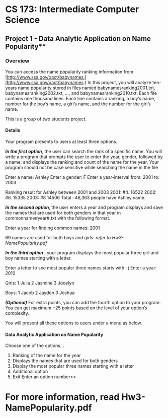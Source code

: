 # CS 173: Intermediate Computer Science

## Project 1 - Data Analytic Application on Name Popularity**

### Overview

You can access the name popularity ranking information from [http://www.ssa.gov/oact/babynames.](http://www.ssa.gov/oact/babynames.)
In this project, you will analyze ten-years name popularity stored in files named
babynamesranking2001.txt, babynamesranking2002.txt, ..., and babynamesranking2010.txt.
Each file contains one thousand lines. Each line contains a ranking, a boy’s name, number for
the boy’s name, a girl’s name, and the number for the girl’s name.


This is a group of two students project.

#### Details

Your program presents to users at least three options.

***In the first option***, the user can search the rank of a specific name. You will write a program that
prompts the user to enter the year, gender, followed by a name, and displays the ranking and
count of the name for the year. Your program should not be case sensitive while searching the
name in the file

Enter a name: Ashley
Enter a gender: F
Enter a year-interval from: 2001
to: 2003

Ranking result for Ashley between 2001 and 2003
2001: #4. 16522
2002: #6. 15335
2003: #8 14506
Total : 46,363 people have Ashley name.

***In the second option***, the user enters a year and program displays and save the names that are
used for both genders in that year in commonname#year#.txt with the following format.


Enter a year for finding common names: 2001

69 names are used for both boys and girls:
*refer to Hw3-NamePopularity.pdf*

***In the third option*** , your program displays the most popular three girl and boy names starting
with a letter.

Enter a letter to see most popular three names starts with : j
Enter a year: 2010

Girls:
1 Julia
2 Jasmine
3 Jocelyn

Boys:
1 Jacob
2 Jayden
3 Joshua

***(Optional)*** For extra points, you can add the fourth option to your program. You can get
maximum +25 points based on the level of your option’s complexity.

You will present all these options to users under a menu as below.

#### Data Analytic Application on Name Popularity

Choose one of the options...

1. Ranking of the name for the year
2. Displays the names that are used for both genders
3. Display the most popular three names starting with a letter
4. Additional option
5. Exit
Enter an option number>>

# For more information, read Hw3-NamePopularity.pdf


